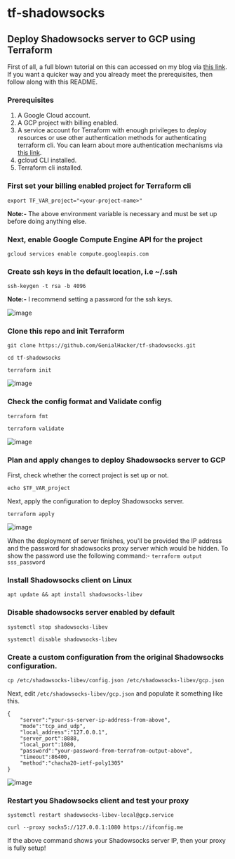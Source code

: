# tf-shadowsocks
## Deploy Shadowsocks server to GCP using Terraform

First of all, a full blown tutorial on this can accessed on my blog via [this link](https://blog.jitendrapatro.me/deploying-a-shadowsocks-server-to-gcp-using-terraform/). If you want a quicker way and you already meet the prerequisites, then follow along with this README.

### Prerequisites
1. A Google Cloud account.
2. A GCP project with billing enabled.
3. A service account for Terraform with enough privileges to deploy resources or use other authentication methods for authenticating terraform cli. You can learn about more authentication mechanisms via [this link](https://registry.terraform.io/providers/hashicorp/google/latest/docs/guides/provider_reference#authentication). 
4. gcloud CLI installed.
5. Terraform cli installed.

### First set your billing enabled project for Terraform cli
`export TF_VAR_project="<your-project-name>"`

**Note:-** The above environment variable is necessary and must be set up before doing anything else.

### Next, enable Google Compute Engine API for the project
`gcloud services enable compute.googleapis.com`


### Create ssh keys in the default location, i.e ~/.ssh
`ssh-keygen -t rsa -b 4096`

**Note:-** I recommend setting a password for the ssh keys.

![image](https://user-images.githubusercontent.com/86168235/175831005-f6edca06-d039-43a3-ae48-cfb5d37c1ba7.png)

### Clone this repo and init Terraform
`git clone https://github.com/GenialHacker/tf-shadowsocks.git`

`cd tf-shadowsocks`

`terraform init`


![image](https://user-images.githubusercontent.com/86168235/175831346-8f7ea36e-2c78-4945-b181-5e377627337c.png)

### Check the config format and Validate config
`terraform fmt`

`terraform validate`

![image](https://user-images.githubusercontent.com/86168235/175831549-12a27b1c-701a-46e3-8da7-40c01edb5746.png)

### Plan and apply changes to deploy Shadowsocks server to GCP
First, check whether the correct project is set up or not.

`echo $TF_VAR_project`

Next, apply the configuration to deploy Shadowsocks server.

`terraform apply`

![image](https://user-images.githubusercontent.com/86168235/175832801-cfdb2d2c-7233-4fa6-a8d6-59fa158a8cc6.png)

When the deployment of server finishes, you'll be provided the IP address and the password for shadowsocks proxy server which would be hidden. To show the password use the following command:-
`terraform output sss_password`

### Install Shadowsocks client on Linux
`apt update && apt install shadowsocks-libev`

### Disable shadowsocks server enabled by default
`systemctl stop shadowsocks-libev`

`systemctl disable shadowsocks-libev`

### Create a custom configuration from the original Shadowsocks configuration.
`cp /etc/shadowsocks-libev/config.json /etc/shadowsocks-libev/gcp.json`


Next, edit `/etc/shadowsocks-libev/gcp.json` and populate it something like this.
````
{
    "server":"your-ss-server-ip-address-from-above",
    "mode":"tcp_and_udp",
    "local_address":"127.0.0.1",
    "server_port":8888,
    "local_port":1080,
    "password":"your-password-from-terrafrom-output-above",
    "timeout":86400,
    "method":"chacha20-ietf-poly1305"
}
````
![image](https://user-images.githubusercontent.com/86168235/175832752-09fb6c03-2823-44a6-b48b-c15b2d73aa52.png)


### Restart you Shadowsocks client and test your proxy
`systemctl restart shadowsocks-libev-local@gcp.service`

`curl --proxy socks5://127.0.0.1:1080 https://ifconfig.me`

If the above command shows your Shadowsocks server IP, then your proxy is fully setup!
